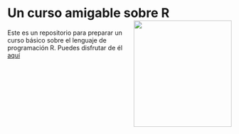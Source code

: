 # Un curso amigable sobre R <img src="https://brianchristner.io/content/images/size/w600/2017/02/inspectocat-1.jpg" align="right" width="220" height="240" />

Este es un repositorio para preparar un curso básico sobre el lenguaje de programación R. Puedes disfrutar de él <a href="https://jorge-leonardo-lopez-martinez.shinyapps.io/Curso_R_amigable/">aquí</a>
